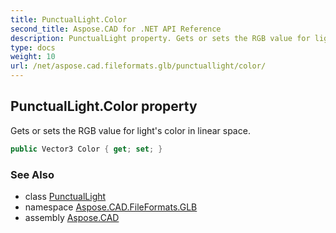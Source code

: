 ```yaml
---
title: PunctualLight.Color
second_title: Aspose.CAD for .NET API Reference
description: PunctualLight property. Gets or sets the RGB value for lights color in linear space
type: docs
weight: 10
url: /net/aspose.cad.fileformats.glb/punctuallight/color/
---
```

## PunctualLight.Color property

Gets or sets the RGB value for light's color in linear space.

```csharp
public Vector3 Color { get; set; }
```

### See Also

* class [PunctualLight](../)
* namespace [Aspose.CAD.FileFormats.GLB](../../punctuallight/)
* assembly [Aspose.CAD](../../../)


